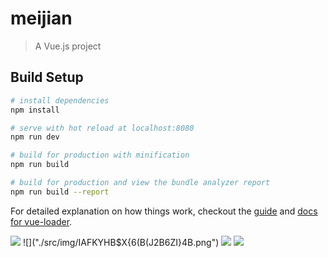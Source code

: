 # meijian

> A Vue.js project

## Build Setup

``` bash
# install dependencies
npm install

# serve with hot reload at localhost:8080
npm run dev

# build for production with minification
npm run build

# build for production and view the bundle analyzer report
npm run build --report
```

For detailed explanation on how things work, checkout the [guide](http://vuejs-templates.github.io/webpack/) and [docs for vue-loader](http://vuejs.github.io/vue-loader).

![]("./src/img/]5N3}$_P6~]I%Y{6FAOGWHY.png")
![]("./src/img/IAFKYHB$X{6(B(J2B6ZI}4B.png")
![]("./src/img/UKN_SZFT63`@YJQN%LB5W1T.png")
![]("./src/img/X4EX}DRA05B2ERW[{Y2U[MP.png")
